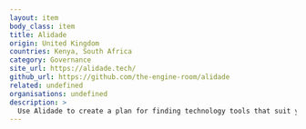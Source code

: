 ```yaml
---
layout: item
body_class: item
title: Alidade
origin: United Kingdom
countries: Kenya, South Africa
category: Governance
site_url: https://alidade.tech/
github_url: https://github.com/the-engine-room/alidade
related: undefined
organisations: undefined
description: >
  Use Alidade to create a plan for finding technology tools that suit your social change project. Built on in-depth research in Kenya and South Africa. Designed for activists and social change organisations everywhere.
---
```

